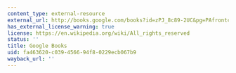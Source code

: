 ```yaml
---
content_type: external-resource
external_url: http://books.google.com/books?id=zPJ_8c89-2UC&pg=PAfrontcover
has_external_license_warning: true
license: https://en.wikipedia.org/wiki/All_rights_reserved
status: ''
title: Google Books
uid: fa463620-c039-4566-94f8-0229ecb067b9
wayback_url: ''
---
```

